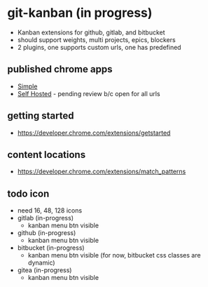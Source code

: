 # git-kanban (in progress)

* Kanban extensions for github, gitlab, and bitbucket
* should support weights, multi projects, epics, blockers
* 2 plugins, one supports custom urls, one has predefined

## published chrome apps

* [Simple](https://chrome.google.com/webstore/detail/git-kanban-enhanced/ehoibkdpdgjcjnnalkbiidajafoimnaa)
* [Self Hosted](https://chrome.google.com/webstore/detail/ambmbdjjhloinbjadfgfmenihmfmahmk) - pending review b/c open for all urls

## getting started

* https://developer.chrome.com/extensions/getstarted

## content locations

* https://developer.chrome.com/extensions/match_patterns

## todo icon

* need 16, 48, 128 icons
* gitlab (in-progress)
    * kanban menu btn visible
* github (in-progress)
    * kanban menu btn visible
* bitbucket (in-progress)
    * kanban menu btn visible (for now, bitbucket css classes are dynamic)
* gitea (in-progress)
    * kanban menu btn visible